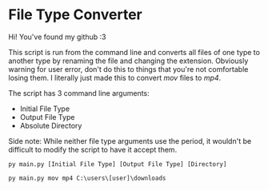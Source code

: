 # File Type Converter

Hi! You've found my github :3

This script is run from the command line and converts all files of one type to another type by renaming the file and changing the extension. Obviously warning for user error, don't do this to things that you're not comfortable losing them. I literally just made this to convert *mov* files to *mp4*.

The script has 3 command line arguments:
- Initial File Type
- Output File Type
- Absolute Directory

Side note: While neither file type arguments use the period, it wouldn't be difficult to modify the script to have it accept them. 

```py main.py [Initial File Type] [Output File Type] [Directory]```

```py main.py mov mp4 C:\users\[user]\downloads```

